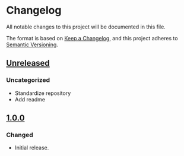 # Changelog
All notable changes to this project will be documented in this file.

The format is based on [Keep a Changelog](https://keepachangelog.com/en/1.0.0/),
and this project adheres to [Semantic Versioning](https://semver.org/spec/v2.0.0.html).

## [Unreleased]
### Uncategorized
- Standardize repository
- Add readme

## [1.0.0]
### Changed
- Initial release.

[Unreleased]: https://github.com/MetaMask/slip44/compare/v1.0.0...HEAD
[1.0.0]: https://github.com/MetaMask/slip44/releases/tag/v1.0.0
